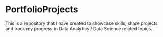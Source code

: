 # PortfolioProjects
This is a repository that I have created to showcase skills, share projects and track my progress in Data Analytics / Data Science related topics.
